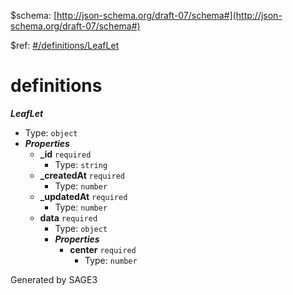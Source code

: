 &#36;schema: [http://json-schema.org/draft-07/schema#](http://json-schema.org/draft-07/schema#)

&#36;ref: [#/definitions/LeafLet](#/definitions/LeafLet)

# definitions

**_LeafLet_**

 - Type: `object`
 - **_Properties_**
	 - <b id="#/definitions/LeafLet/properties/_id">_id</b> `required`
		 - Type: `string`
	 - <b id="#/definitions/LeafLet/properties/_createdAt">_createdAt</b> `required`
		 - Type: `number`
	 - <b id="#/definitions/LeafLet/properties/_updatedAt">_updatedAt</b> `required`
		 - Type: `number`
	 - <b id="#/definitions/LeafLet/properties/data">data</b> `required`
		 - Type: `object`
		 - **_Properties_**
			 - <b id="#/definitions/LeafLet/properties/data/properties/center">center</b> `required`
				 - Type: `number`


Generated by SAGE3